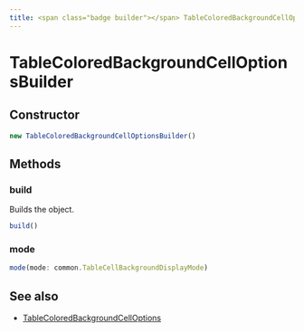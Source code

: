 ```yaml
---
title: <span class="badge builder"></span> TableColoredBackgroundCellOptionsBuilder
---
```

# <span class="badge builder"></span> TableColoredBackgroundCellOptionsBuilder

## Constructor

```typescript
new TableColoredBackgroundCellOptionsBuilder()
```
## Methods

### <span class="badge object-method"></span> build

Builds the object.

```typescript
build()
```

### <span class="badge object-method"></span> mode

```typescript
mode(mode: common.TableCellBackgroundDisplayMode)
```

## See also

 * <span class="badge object-type-interface"></span> [TableColoredBackgroundCellOptions](./object-TableColoredBackgroundCellOptions.md)
